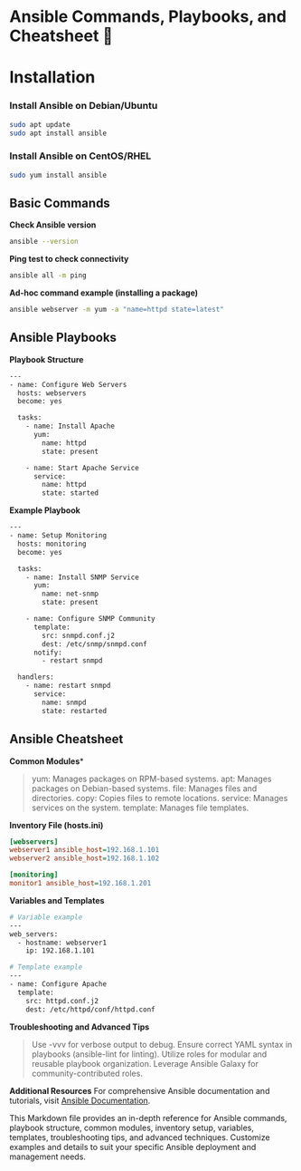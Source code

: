 # Ansible Commands, Playbooks, and Cheatsheet 🚀

# Installation

### Install Ansible on Debian/Ubuntu
```sh
sudo apt update
sudo apt install ansible
```

### Install Ansible on CentOS/RHEL
```sh
sudo yum install ansible
```

## Basic Commands

**Check Ansible version**
```sh
ansible --version
```
**Ping test to check connectivity**
```sh
ansible all -m ping
```

**Ad-hoc command example (installing a package)**
```sh
ansible webserver -m yum -a "name=httpd state=latest"
```

## Ansible Playbooks
**Playbook Structure**
```sh
---
- name: Configure Web Servers
  hosts: webservers
  become: yes

  tasks:
    - name: Install Apache
      yum:
        name: httpd
        state: present

    - name: Start Apache Service
      service:
        name: httpd
        state: started
```

**Example Playbook**
```sh
---
- name: Setup Monitoring
  hosts: monitoring
  become: yes

  tasks:
    - name: Install SNMP Service
      yum:
        name: net-snmp
        state: present

    - name: Configure SNMP Community
      template:
        src: snmpd.conf.j2
        dest: /etc/snmp/snmpd.conf
      notify:
        - restart snmpd

  handlers:
    - name: restart snmpd
      service:
        name: snmpd
        state: restarted
```

## Ansible Cheatsheet
**Common Modules***
>yum: Manages packages on RPM-based systems.
>apt: Manages packages on Debian-based systems.
>file: Manages files and directories.
>copy: Copies files to remote locations.
>service: Manages services on the system.
>template: Manages file templates.

**Inventory File (hosts.ini)**
```ini
[webservers]
webserver1 ansible_host=192.168.1.101
webserver2 ansible_host=192.168.1.102

[monitoring]
monitor1 ansible_host=192.168.1.201
```

**Variables and Templates**
```sh
# Variable example
---
web_servers:
  - hostname: webserver1
    ip: 192.168.1.101

# Template example
---
- name: Configure Apache
  template:
    src: httpd.conf.j2
    dest: /etc/httpd/conf/httpd.conf
```

**Troubleshooting and Advanced Tips**
>Use -vvv for verbose output to debug.
>Ensure correct YAML syntax in playbooks (ansible-lint for linting).
>Utilize roles for modular and reusable playbook organization.
>Leverage Ansible Galaxy for community-contributed roles.

**Additional Resources**
For comprehensive Ansible documentation and tutorials, visit [Ansible Documentation](https://docs.ansible.com/).

This Markdown file provides an in-depth reference for Ansible commands, playbook structure, common modules, inventory setup, variables, templates, troubleshooting tips, and advanced techniques. Customize examples and details to suit your specific Ansible deployment and management needs.
